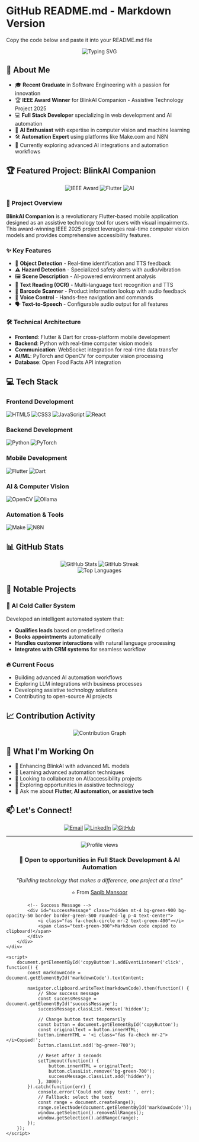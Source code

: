 <!DOCTYPE html>
<html lang="en">
<head>
    <meta charset="UTF-8">
    <meta name="viewport" content="width=device-width, initial-scale=1.0">
    <title>GitHub README.md - Markdown Version</title>
    <link href="https://cdn.jsdelivr.net/npm/tailwindcss@2.2.19/dist/tailwind.min.css" rel="stylesheet">
    <link rel="stylesheet" href="https://cdn.jsdelivr.net/npm/@fortawesome/fontawesome-free@6.4.0/css/all.min.css">
    <style>
        .copy-button {
            transition: all 0.3s ease;
        }
        .copy-button:hover {
            transform: translateY(-2px);
            box-shadow: 0 4px 8px rgba(0,0,0,0.2);
        }
        pre {
            white-space: pre-wrap;
            word-wrap: break-word;
        }
    </style>
</head>
<body class="bg-gray-900 text-white min-h-screen">
    <div class="container mx-auto px-4 py-8">
        <div class="max-w-6xl mx-auto">
            <!-- Header -->
            <div class="text-center mb-8">
                <h1 class="text-4xl font-bold mb-4 bg-gradient-to-r from-blue-400 to-purple-500 bg-clip-text text-transparent">
                    <i class="fab fa-github mr-3"></i>GitHub README.md - Markdown Version
                </h1>
                <p class="text-gray-300 text-lg">Copy the code below and paste it into your README.md file</p>
            </div>


<div align="center">
  <img src="https://readme-typing-svg.herokuapp.com?font=Fira+Code&size=30&pause=1000&color=36BCF7&center=true&vCenter=true&width=600&lines=Software+Engineer+%7C+AI+Innovator;Full+Stack+Web+Developer;Award-Winning+IEEE+Project+Creator;Automation+Enthusiast" alt="Typing SVG" />
</div>

## 🚀 About Me

- 🎓 **Recent Graduate** in Software Engineering with a passion for innovation
- 🏆 **IEEE Award Winner** for BlinkAI Companion - Assistive Technology Project 2025
- 💻 **Full Stack Developer** specializing in web development and AI automation
- 🤖 **AI Enthusiast** with expertise in computer vision and machine learning
- 🛠️ **Automation Expert** using platforms like Make.com and N8N
- 🌱 Currently exploring advanced AI integrations and automation workflows

## 🏆 Featured Project: BlinkAI Companion

<div align="center">
  <img src="https://img.shields.io/badge/IEEE-Award%20Winner-gold?style=for-the-badge&logo=ieee&logoColor=white" alt="IEEE Award"/>
  <img src="https://img.shields.io/badge/Flutter-Mobile%20App-blue?style=for-the-badge&logo=flutter&logoColor=white" alt="Flutter"/>
  <img src="https://img.shields.io/badge/AI-Computer%20Vision-red?style=for-the-badge&logo=opencv&logoColor=white" alt="AI"/>
</div>

### 🌟 Project Overview
**BlinkAI Companion** is a revolutionary Flutter-based mobile application designed as an assistive technology tool for users with visual impairments. This award-winning IEEE 2025 project leverages real-time computer vision models and provides comprehensive accessibility features.

### ✨ Key Features
- 🎯 **Object Detection** - Real-time identification and TTS feedback
- ⚠️ **Hazard Detection** - Specialized safety alerts with audio/vibration
- 🖼️ **Scene Description** - AI-powered environment analysis
- 📄 **Text Reading (OCR)** - Multi-language text recognition and TTS
- 📱 **Barcode Scanner** - Product information lookup with audio feedback
- 🎤 **Voice Control** - Hands-free navigation and commands
- 🗣️ **Text-to-Speech** - Configurable audio output for all features

### 🛠️ Technical Architecture
- **Frontend**: Flutter & Dart for cross-platform mobile development
- **Backend**: Python with real-time computer vision models
- **Communication**: WebSocket integration for real-time data transfer
- **AI/ML**: PyTorch and OpenCV for computer vision processing
- **Database**: Open Food Facts API integration

## 💻 Tech Stack

### Frontend Development
![HTML5](https://img.shields.io/badge/HTML5-E34F26?style=for-the-badge&logo=html5&logoColor=white)
![CSS3](https://img.shields.io/badge/CSS3-1572B6?style=for-the-badge&logo=css3&logoColor=white)
![JavaScript](https://img.shields.io/badge/JavaScript-F7DF1E?style=for-the-badge&logo=javascript&logoColor=black)
![React](https://img.shields.io/badge/React-20232A?style=for-the-badge&logo=react&logoColor=61DAFB)

### Backend Development
![Python](https://img.shields.io/badge/Python-3776AB?style=for-the-badge&logo=python&logoColor=white)
![PyTorch](https://img.shields.io/badge/PyTorch-EE4C2C?style=for-the-badge&logo=pytorch&logoColor=white)

### Mobile Development
![Flutter](https://img.shields.io/badge/Flutter-02569B?style=for-the-badge&logo=flutter&logoColor=white)
![Dart](https://img.shields.io/badge/Dart-0175C2?style=for-the-badge&logo=dart&logoColor=white)

### AI & Computer Vision
![OpenCV](https://img.shields.io/badge/OpenCV-27338e?style=for-the-badge&logo=OpenCV&logoColor=white)
![Ollama](https://img.shields.io/badge/Ollama-000000?style=for-the-badge&logo=ollama&logoColor=white)

### Automation & Tools
![Make](https://img.shields.io/badge/Make-6366F1?style=for-the-badge&logo=integromat&logoColor=white)
![N8N](https://img.shields.io/badge/N8N-FF6D6D?style=for-the-badge&logo=n8n&logoColor=white)

## 📊 GitHub Stats

<div align="center">
  <img src="https://github-readme-stats.vercel.app/api?username=Mansoor-98&show_icons=true&theme=radical&hide_border=true&count_private=true" alt="GitHub Stats" />
  <img src="https://github-readme-streak-stats.herokuapp.com/?user=Mansoor-98&theme=radical&hide_border=true" alt="GitHub Streak" />
</div>

<div align="center">
  <img src="https://github-readme-stats.vercel.app/api/top-langs/?username=Mansoor-98&layout=compact&theme=radical&hide_border=true" alt="Top Languages" />
</div>

## 🚀 Notable Projects

### 🤖 AI Cold Caller System
Developed an intelligent automated system that:
- **Qualifies leads** based on predefined criteria
- **Books appointments** automatically
- **Handles customer interactions** with natural language processing
- **Integrates with CRM systems** for seamless workflow

### 🔥 Current Focus
- Building advanced AI automation workflows
- Exploring LLM integrations with business processes
- Developing assistive technology solutions
- Contributing to open-source AI projects

## 📈 Contribution Activity

<div align="center">
  <img src="https://github-readme-activity-graph.vercel.app/graph?username=Mansoor-98&theme=react-dark&hide_border=true&area=true" alt="Contribution Graph" />
</div>

## 🎯 What I'm Working On

- 🔭 Enhancing BlinkAI with advanced ML models
- 🌱 Learning advanced automation techniques
- 👯 Looking to collaborate on AI/accessibility projects
- 🤔 Exploring opportunities in assistive technology
- 💬 Ask me about **Flutter, AI automation, or assistive tech**

## 📫 Let's Connect!

<div align="center">
  
[![Email](https://img.shields.io/badge/Email-D14836?style=for-the-badge&logo=gmail&logoColor=white)](mailto:saqib.mansoor.sm@gmail.com)
[![LinkedIn](https://img.shields.io/badge/LinkedIn-0077B5?style=for-the-badge&logo=linkedin&logoColor=white)](https://linkedin.com/in/saqib-mansoor)
[![GitHub](https://img.shields.io/badge/GitHub-100000?style=for-the-badge&logo=github&logoColor=white)](https://github.com/Mansoor-98)

</div>

---

<div align="center">
  <img src="https://komarev.com/ghpvc/?username=Mansoor-98&color=blueviolet&style=for-the-badge" alt="Profile views" />
  
  <h3>💼 Open to opportunities in Full Stack Development & AI Automation</h3>
  <p><em>"Building technology that makes a difference, one project at a time"</em></p>
  
  ⭐️ From [Saqib Mansoor](https://github.com/Mansoor-98)
</div></code></pre>
                </div>
            </div>

            <!-- Success Message -->
            <div id="successMessage" class="hidden mt-4 bg-green-900 bg-opacity-50 border border-green-500 rounded-lg p-4 text-center">
                <i class="fas fa-check-circle mr-2 text-green-400"></i>
                <span class="text-green-300">Markdown code copied to clipboard!</span>
            </div>
        </div>
    </div>

    <script>
        document.getElementById('copyButton').addEventListener('click', function() {
            const markdownCode = document.getElementById('markdownCode').textContent;
            
            navigator.clipboard.writeText(markdownCode).then(function() {
                // Show success message
                const successMessage = document.getElementById('successMessage');
                successMessage.classList.remove('hidden');
                
                // Change button text temporarily
                const button = document.getElementById('copyButton');
                const originalText = button.innerHTML;
                button.innerHTML = '<i class="fas fa-check mr-2"></i>Copied!';
                button.classList.add('bg-green-700');
                
                // Reset after 3 seconds
                setTimeout(function() {
                    button.innerHTML = originalText;
                    button.classList.remove('bg-green-700');
                    successMessage.classList.add('hidden');
                }, 3000);
            }).catch(function(err) {
                console.error('Could not copy text: ', err);
                // Fallback: select the text
                const range = document.createRange();
                range.selectNode(document.getElementById('markdownCode'));
                window.getSelection().removeAllRanges();
                window.getSelection().addRange(range);
            });
        });
    </script>
</body>
</html>
